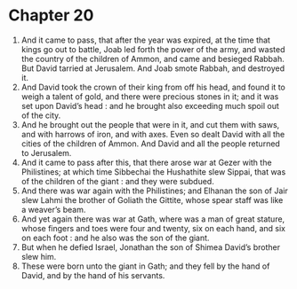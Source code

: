 # Chapter 20

1. And it came to pass, that after the year was expired, at the time that kings go out to battle, Joab led forth the power of the army, and wasted the country of the children of Ammon, and came and besieged Rabbah. But David tarried at Jerusalem. And Joab smote Rabbah, and destroyed it.
2. And David took the crown of their king from off his head, and found it to weigh a talent of gold, and there were precious stones in it; and it was set upon David’s head : and he brought also exceeding much spoil out of the city.
3. And he brought out the people that were in it, and cut them with saws, and with harrows of iron, and with axes. Even so dealt David with all the cities of the children of Ammon. And David and all the people returned to Jerusalem.
4. And it came to pass after this, that there arose war at Gezer with the Philistines; at which time Sibbechai the Hushathite slew Sippai, that was of the children of the giant : and they were subdued.
5. And there was war again with the Philistines; and Elhanan the son of Jair slew Lahmi the brother of Goliath the Gittite, whose spear staff was like a weaver’s beam.
6. And yet again there was war at Gath, where was a man of great stature, whose fingers and toes were four and twenty, six on each hand, and six on each foot : and he also was the son of the giant.
7. But when he defied Israel, Jonathan the son of Shimea David’s brother slew him.
8. These were born unto the giant in Gath; and they fell by the hand of David, and by the hand of his servants.

